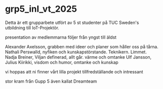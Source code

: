 # grp5_inl_vt_2025

Detta är ett grupparbete utfört av 5 st studenter på TUC Sweden's utbildning till IoT-Projektör.

presentation av medlemmarna följer från yngst till äldst

Alexander Axelsson, grabben med ideer och planer som håller oss på tårna.
Nathali Perswalld, nyfiken och kunskapstörstande. Teknikern. Limmet.
Nadja Breiner, Viljan definerad, allt går. värme och omtanke
Ulf Jansson,
Julius Kiirikki, visdom och humor, omtanke och kunskap

vi hoppas att ni finner vårt lilla projekt tillfredställande och intressant

stor kram från Gupp 5 även kallat Dreamteam
